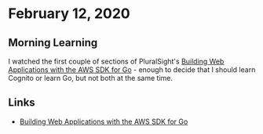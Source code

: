 # February 12, 2020

## Morning Learning

I watched the first couple of sections of PluralSight's [Building Web Applications with the AWS SDK for Go](https://app.pluralsight.com/library/courses/aws-sdk-go-building-web-applications/table-of-contents) - enough to decide that I should learn Cognito or learn Go, but not both at the same time.

## Links

* [Building Web Applications with the AWS SDK for Go](https://app.pluralsight.com/library/courses/aws-sdk-go-building-web-applications/table-of-contents)

